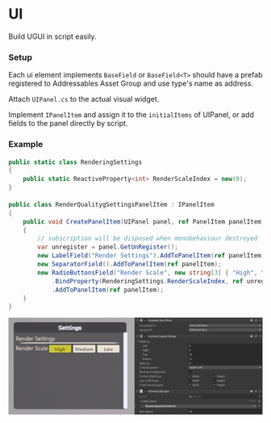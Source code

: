 # UI

Build UGUI in script easily.

### Setup

Each ui element implements `BaseField` or `BaseField<T>` should have a prefab registered to Addressables Asset Group and use type's name as address.

Attach `UIPanel.cs` to the actual visual widget.

Implement `IPanelItem` and assign it to the `initialItems` of UIPanel, or add fields to the panel directly by script.

### Example

```C#
public static class RenderingSettings
{
    public static ReactiveProperty<int> RenderScaleIndex = new(0);
}

public class RenderQualitygSettingsPanelItem : IPanelItem
{
    public void CreatePanelItem(UIPanel panel, ref PanelItem panelItem)
    {
        // subscription will be disposed when monobehaviour destroyed
        var unregister = panel.GetUnRegister();
        new LabelField("Render Settings").AddToPanelItem(ref panelItem);
        new SeparatorField().AddToPanelItem(ref panelItem);
        new RadioButtonsField("Render Scale", new string[3] { "High", "Medium", "Low" })
            .BindProperty(RenderingSettings.RenderScaleIndex, ref unregister)
            .AddToPanelItem(ref panelItem);
    }
}
```

![UIPanel View](./Images/ui_panel_view.png)